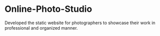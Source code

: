 # Online-Photo-Studio
Developed the static website for photographers to showcase their work in professional and organized manner.
